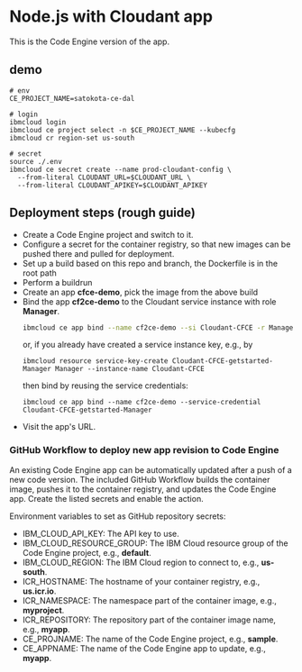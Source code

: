 # Node.js with Cloudant app
This is the Code Engine version of the app.


## demo
```
# env
CE_PROJECT_NAME=satokota-ce-dal

# login
ibmcloud login 
ibmcloud ce project select -n $CE_PROJECT_NAME --kubecfg
ibmcloud cr region-set us-south

# secret
source ./.env
ibmcloud ce secret create --name prod-cloudant-config \
  --from-literal CLOUDANT_URL=$CLOUDANT_URL \
  --from-literal CLOUDANT_APIKEY=$CLOUDANT_APIKEY

```

## Deployment steps (rough guide)
    
- Create a Code Engine project and switch to it.
- Configure a secret for the container registry, so that new images can be pushed there and pulled for deployment.
- Set up a build based on this repo and branch, the Dockerfile is in the root path
- Perform a buildrun
- Create an app **cfce-demo**, pick the image from the above build
- Bind the app **cf2ce-demo** to the Cloudant service instance with role **Manager**.
  ```sh
  ibmcloud ce app bind --name cf2ce-demo --si Cloudant-CFCE -r Manager
  ```
  or, if you already have created a service instance key, e.g., by
  ```
  ibmcloud resource service-key-create Cloudant-CFCE-getstarted-Manager Manager --instance-name Cloudant-CFCE
  ```
  then bind by reusing the service credentials:
  ```
  ibmcloud ce app bind --name cf2ce-demo --service-credential Cloudant-CFCE-getstarted-Manager
  ```
- Visit the app's URL.



### GitHub Workflow to deploy new app revision to Code Engine

An existing Code Engine app can be automatically updated after a push of a new code version. The included GitHub Workflow builds the container image, pushes it to the container registry, and updates the Code Engine app. Create the listed secrets and enable the action.

Environment variables to set as GitHub repository secrets:
- IBM_CLOUD_API_KEY: The API key to use.
- IBM_CLOUD_RESOURCE_GROUP: The IBM Cloud resource group of the Code Engine project, e.g., **default**.
- IBM_CLOUD_REGION: The IBM Cloud region to connect to, e.g., **us-south**.
- ICR_HOSTNAME: The hostname of your container registry, e.g., **us.icr.io**.
- ICR_NAMESPACE: The namespace part of the container image, e.g., **myproject**.
- ICR_REPOSITORY: The repository part of the container image name, e.g., **myapp**.
- CE_PROJNAME: The name of the Code Engine project, e.g., **sample**.
- CE_APPNAME: The name of the Code Engine app to update, e.g., **myapp**.

